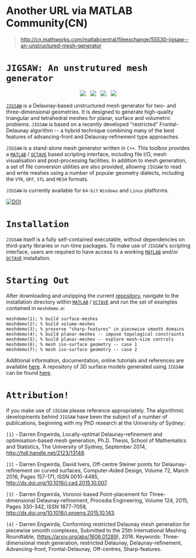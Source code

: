 # Another URL via MATLAB Community(CN)  
> http://cn.mathworks.com/matlabcentral/fileexchange/55530-jigsaw--an-unstructured-mesh-generator

# `JIGSAW: An unstrutured mesh generator`

<p align="center">
  <img src = "../master/jigsaw/img/bunny-TRIA3-1.png"> &nbsp
  <img src = "../master/jigsaw/img/bunny-TRIA3-2.png"> &nbsp
  <img src = "../master/jigsaw/img/bunny-TRIA3-3.png"> &nbsp
  <img src = "../master/jigsaw/img/bunny-TRIA4-3.png">
</p>

<a href="https://sites.google.com/site/dengwirda/jigsaw">`JIGSAW`</a> is a Delaunay-based unstructured mesh generator for two- and three-dimensional geometries. It is designed to generate high-quality triangular and tetrahedral meshes for planar, surface and volumetric problems. `JIGSAW` is based on a recently developed "restricted" Frontal-Delaunay algorithm -- a hybrid technique combining many of the best features of advancing-front and Delaunay-refinement type approaches.

`JIGSAW` is a stand-alone mesh generator written in `C++`. This toolbox provides a <a href="http://www.mathworks.com">`MATLAB`</a> / <a href="https://www.gnu.org/software/octave">`OCTAVE`</a> based scripting interface, including file I/O, mesh visualisation and post-processing facilities. In addition to mesh generation, a set of file conversion utilities are also provided, allowing `JIGSAW` to read and write meshes using a number of popular geometry dialects, including the `VTK`, `OFF`, `STL` and `MESH` formats.

`JIGSAW` is currently available for `64-bit` `Windows` and `Linux` platforms.

[![DOI](https://zenodo.org/badge/doi/10.5281/zenodo.56400.svg)](http://dx.doi.org/10.5281/zenodo.56400)

# `Installation`

`JIGSAW` itself is a fully self-contained executable, without dependencies on third-party libraries or run-time packages. To make use of `JIGSAW`'s  scripting interface, users are required to have access to a working <a href="http://www.mathworks.com">`MATLAB`</a> and/or <a href="https://www.gnu.org/software/octave">`OCTAVE`</a> installation.

# `Starting Out`

After downloading and unzipping the current <a href="https://github.com/dengwirda/jigsaw-matlab/archive/master.zip">repository</a>, navigate to the installation directory within <a href="http://www.mathworks.com">`MATLAB`</a> / <a href="https://www.gnu.org/software/octave">`OCTAVE`</a> and run the set of examples contained in `meshdemo.m`:
````
meshdemo(1); % build surface-meshes
meshdemo(2); % build volume-meshes
meshdemo(3); % preserve "sharp-features" in piecewise smooth domains
meshdemo(4); % build planar-meshes -- impose topological constraints
meshdemo(5); % build planar-meshes -- explore mesh-size controls
meshdemo(6); % mesh iso-surface geometry -- case 1
meshdemo(7); % mesh iso-surface geometry -- case 2
````
Additional information, documentation, online tutorials and references are available <a href="https://sites.google.com/site/dengwirda/jigsaw">here</a>. A repository of 3D surface models generated using `JIGSAW` can be found <a href="https://github.com/dengwirda/jigsaw-models">here</a>.

# `Attribution!`

If you make use of `JIGSAW` please reference appropriately. The algorithmic developments behind `JIGSAW` have been the subject of a number of publications, beginning with my PhD research at the University of Sydney:

`[1]` - Darren Engwirda, Locally-optimal Delaunay-refinement and optimisation-based mesh generation, Ph.D. Thesis, School of Mathematics and Statistics, The University of Sydney, September 2014, http://hdl.handle.net/2123/13148.

`[2]` - Darren Engwirda, David Ivers, Off-centre Steiner points for Delaunay-refinement on curved surfaces, Computer-Aided Design, Volume 72, March 2016, Pages 157-171, ISSN 0010-4485, http://dx.doi.org/10.1016/j.cad.2015.10.007.

`[3]` - Darren Engwirda, Voronoi-based Point-placement for Three-dimensional Delaunay-refinement, Procedia Engineering, Volume 124, 2015, Pages 330-342, ISSN 1877-7058, http://dx.doi.org/10.1016/j.proeng.2015.10.143. 

`[4]` - Darren Engwirda, Conforming restricted Delaunay mesh generation for piecewise smooth complexes, Submitted to the 25th International Meshing Roundtable, (https://arxiv.org/abs/1606.01289), 2016. Keywords: Three-dimensional mesh generation, restricted Delaunay, Delaunay-refinement, Advancing-front, Frontal-Delaunay, Off-centres, Sharp-features.


